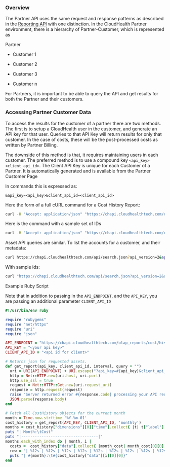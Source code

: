 ### Overview

The Partner API uses the same request and response patterns as described in the [Reporting API](https://github.com/CloudHealth/cht_api_guide#reporting-api) with one distinction. In the CloudHealth Partner environment, there is a hierarchy of Partner-Customer, which is represented as

Partner

- Customer 1

- Customer 2

- Customer 3

- Customer n

For Partners, it is important to be able to query the API and get results for both the Partner and their customers.

### Accessing Partner Customer Data

To access the results for the customer of a partner there are two methods. The first is to setup a CloudHealth user in the customer, and generate an API key for that user. Queries to that API Key will return results for only that customer. In the case of costs, these will be the post-processed costs as written by Partner Billing.

The downside of this method is that, it requires maintaining users in each customer. The preferred method is to use a compound key `<api_key>` `<client_api_id>`. The Client API Key is unique for each Customer of a Partner. It is automatically generated and is available from the Partner Customer Page

In commands this is expressed as:

```
&api_key=<api_key>&client_api_id=<client_api_id>
```

Here the form of a full cURL command for a Cost History Report: 
 

```bash
curl -H "Accept: application/json" "https://chapi.cloudhealthtech.com/olap_reports/cost/history?api_key=<api_key>&client_api_id=<client_api_id>"
```

Here is the command with a sample set of IDs

```bash
curl -H "Accept: application/json" "https://chapi.cloudhealthtech.com/olap_reports/cost/history?api_key=<api_key>&client_api_id=732"
```

Asset API queries are similar. To list the accounts for a customer, and their metadata:

```bash
curl https://chapi.cloudhealthtech.com/api/search.json?api_version=2&api_key=<api_key>&client_api_id=<client_api_id>&name=AwsAccount
```

With sample ids:

```bash
curl "https://chapi.cloudhealthtech.com/api/search.json?api_version=2&api_key=9e0214340-139b-0133-1689-22000b100046&client_api_id=732&name=AwsAccount"
```

Example Ruby Script

Note that in addition to passing in the `API_ENDPOINT`, and the `API_KEY`, you are passing an additional parameter `CLIENT_API_ID`

```ruby
#!/usr/bin/env ruby

require "rubygems"
require "net/https"
require "uri"
require "json"

API_ENDPOINT = "https://chapi.cloudhealthtech.com/olap_reports/cost/history"
API_KEY = "<your api key>"
CLIENT_API_ID = "<api id for client>"

# Returns json for requested assets.
def get_report(api_key, client_api_id, interval, query = "")
  uri = URI(API_ENDPOINT) + URI.escape("?api_key=#{api_key}&client_api_id=#{client_api_id}&interval=#{interval}&query=#{query}")
  http = Net::HTTP.new(uri.host, uri.port)
  http.use_ssl = true
  request = Net::HTTP::Get.new(uri.request_uri)
  response = http.request(request)
  raise "Server returned error #{response.code} processing your API request" if response.code != "200"
  JSON.parse(response.body)
end

# Fetch all CostHistory objects for the current month
month = Time.now.strftime '%Y-%m-01'
cost_history = get_report(API_KEY, CLIENT_API_ID, 'monthly')
months = cost_history["dimensions"][0]["time"].collect{ |t| t["label"] }
puts "| Month:\tCost"
puts "|----------------------------------|"
months.each_with_index do | month, i |
  costs =  cost_history["data"].collect{ |month_cost| month_cost[0][0] }
  row = "| %12s | %12s | %12s | %12s | %12s | %12s | %12s | %12s | %12s | %12s | %12s | %12s |"
  puts "| #{month}:\t#{cost_history["data"][i][0][0]}"
end

```
